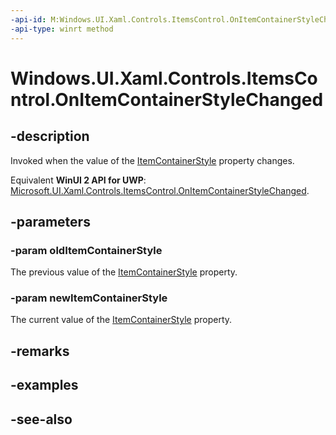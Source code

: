 ```yaml
---
-api-id: M:Windows.UI.Xaml.Controls.ItemsControl.OnItemContainerStyleChanged(Windows.UI.Xaml.Style,Windows.UI.Xaml.Style)
-api-type: winrt method
---
```


<!-- Method syntax
virtual protected void OnItemContainerStyleChanged(Windows.UI.Xaml.Style oldItemContainerStyle, Windows.UI.Xaml.Style newItemContainerStyle)
-->

# Windows.UI.Xaml.Controls.ItemsControl.OnItemContainerStyleChanged

## -description
Invoked when the value of the [ItemContainerStyle](itemscontrol_itemcontainerstyle.md) property changes.

Equivalent **WinUI 2 API for UWP**: [Microsoft.UI.Xaml.Controls.ItemsControl.OnItemContainerStyleChanged](/windows/winui/api/microsoft.ui.xaml.controls.itemscontrol.onitemcontainerstylechanged).

## -parameters
### -param oldItemContainerStyle
The previous value of the [ItemContainerStyle](itemscontrol_itemcontainerstyle.md) property.

### -param newItemContainerStyle
The current value of the [ItemContainerStyle](itemscontrol_itemcontainerstyle.md) property.

## -remarks

## -examples

## -see-also
